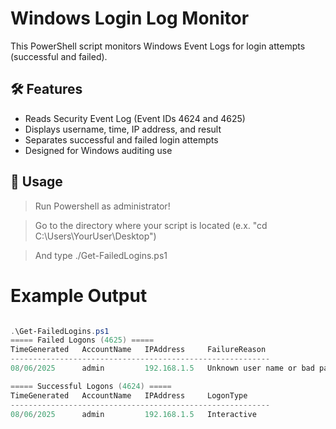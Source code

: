 # Windows Login Log Monitor

This PowerShell script monitors Windows Event Logs for login attempts (successful and failed).

## 🛠 Features

- Reads Security Event Log (Event IDs 4624 and 4625)
- Displays username, time, IP address, and result
- Separates successful and failed login attempts
- Designed for Windows auditing use

## 🚀 Usage

> Run Powershell as administrator!

> Go to the directory where your script is located (e.x. "cd C:\Users\YourUser\Desktop")

> And type ./Get-FailedLogins.ps1

# Example Output
```powershell

.\Get-FailedLogins.ps1
===== Failed Logons (4625) =====
TimeGenerated   AccountName   IPAddress     FailureReason
----------------------------------------------------------
08/06/2025      admin         192.168.1.5   Unknown user name or bad password

===== Successful Logons (4624) =====
TimeGenerated   AccountName   IPAddress     LogonType
----------------------------------------------------------
08/06/2025      admin         192.168.1.5   Interactive
```
